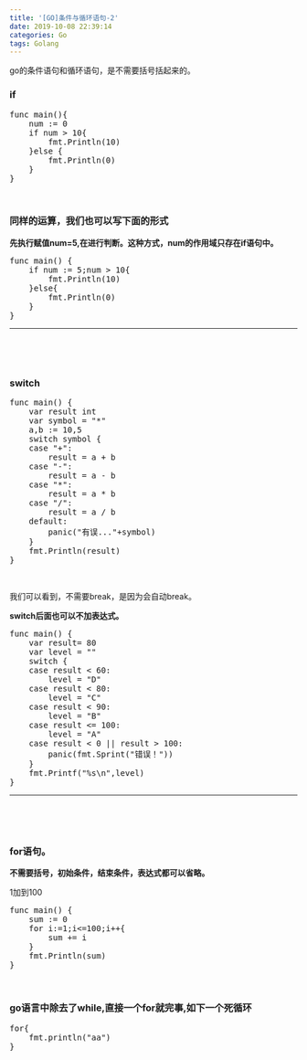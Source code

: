 ```yaml
---
title: '[GO]条件与循环语句-2'
date: 2019-10-08 22:39:14
categories: Go
tags: Golang
---
```


go的条件语句和循环语句，是不需要括号括起来的。<!--more-->
<h3>if</h3>
<pre class="lang:go decode:true ">func main(){
	num := 0
	if num &gt; 10{
		fmt.Println(10)
	}else {
		fmt.Println(0)
	}
}</pre>
&nbsp;
<h3>同样的运算，我们也可以写下面的形式</h3>
<strong>先执行赋值num=5,在进行判断。这种方式，num的作用域只存在if语句中。</strong>
<pre class="lang:go decode:true">func main() {
	if num := 5;num &gt; 10{
		fmt.Println(10)
	}else{
		fmt.Println(0)
	}
}
</pre>

<hr />

&nbsp;

&nbsp;
<h3>switch</h3>
<pre class="lang:go decode:true">func main() {
	var result int
	var symbol = "*"
	a,b := 10,5
	switch symbol {
	case "+":
		result = a + b
	case "-":
		result = a - b
	case "*":
		result = a * b
	case "/":
		result = a / b
	default:
		panic("有误..."+symbol)
	}
	fmt.Println(result)
}</pre>
&nbsp;

我们可以看到，不需要break，是因为会自动break。

<strong>switch后面也可以不加表达式。</strong>
<pre class="lang:go decode:true ">func main() {
	var result= 80
	var level = ""
	switch {
	case result &lt; 60:
		level = "D"
	case result &lt; 80:
		level = "C"
	case result &lt; 90:
		level = "B"
	case result &lt;= 100:
		level = "A"
	case result &lt; 0 || result &gt; 100:
		panic(fmt.Sprint("错误！"))
	}
	fmt.Printf("%s\n",level)
}</pre>

<hr />

&nbsp;

&nbsp;
<h3>for语句。</h3>
<strong>不需要括号，初始条件，结束条件，表达式都可以省略。</strong>

1加到100
<pre class="lang:go decode:true">func main() {
	sum := 0
	for i:=1;i&lt;=100;i++{
		sum += i
	}
	fmt.Println(sum)
}
</pre>
&nbsp;
<h3>go语言中除去了while,直接一个for就完事,如下一个死循环</h3>
<pre class="lang:go decode:true">for{
	fmt.println("aa")
}</pre>
&nbsp;
